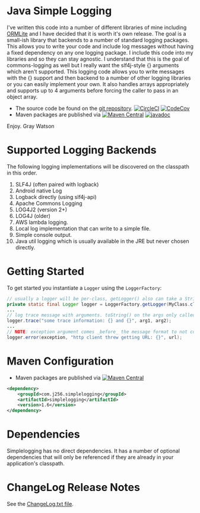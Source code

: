 Java Simple Logging
===================

I've written this code into a number of different libraries of mine including [ORMLite](https://ormlite.com/) and I
have decided that it is worth it's own release.  The goal is a small-ish library that backends to a number of standard
logging packages.  This allows you to write your code and include log messages without having a fixed dependency on any
one logging package.  I include this code into my libraries and so they can stay agnostic.  I understand that this is
the goal of commons-logging as well but I really want the slf4j-style {} arguments which aren't supported.  This logging
code allows you to write messages with the {} support and then backend to a number of other logging libraries or you
can easily implement your own.  It also handles arrays appropriately and supports up to 4 arguments before forcing the
caller to pass in an object array.

* The source code be found on the [git repository](https://github.com/j256/simplelogging).  [![CircleCI](https://circleci.com/gh/j256/simplelogging.svg?style=svg)](https://circleci.com/gh/j256/simplelogging) [![CodeCov](https://img.shields.io/codecov/c/github/j256/simplelogging.svg)](https://codecov.io/github/j256/simplelogging/)
* Maven packages are published via [![Maven Central](https://maven-badges.herokuapp.com/maven-central/com.j256.simplelogging/simplelogging/badge.svg?style=flat-square)](https://maven-badges.herokuapp.com/maven-central/com.j256.simplelogging/simplelogging/) [![javadoc](https://javadoc.io/badge2/com.j256.simplelogging/simplelogging/javadoc.svg)](https://javadoc.io/doc/com.j256.simplelogging/simplelogging)

Enjoy.  Gray Watson

# Supported Logging Backends

The following logging implementations will be discovered on the classpath in this order.

1. SLF4J (often paired with logback)
2. Android native Log
3. Logback directly (using slf4j-api)
4. Apache Commons Logging
5. LOG4J2 (version 2+)
6. LOG4J (older)
7. AWS lambda logging.
8. Local log implementation that can write to a simple file.
9. Simple console output.
10. Java util logging which is usually available in the JRE but never chosen directly. 

# Getting Started

To get started you instantiate a `Logger` using the `LoggerFactory`:
```java
// usually a logger will be per-class, getLogger() also can take a String label
private static final Logger logger = LoggerFactory.getLogger(MyClass.class);
...
// log trace message with arguments. toString() on the args only called if trace messages enabled
logger.trace("some trace information: {} and {}", arg1, arg2);
...
// NOTE: exception argument comes _before_ the message format to not confuse the arguments
logger.error(exception, "http client threw getting URL: {}", url);
```

# Maven Configuration

* Maven packages are published via [![Maven Central](https://maven-badges.herokuapp.com/maven-central/com.j256.simplelogging/simplelogging/badge.svg?style=flat-square)](https://maven-badges.herokuapp.com/maven-central/com.j256.simplelogging/simplelogging/)

``` xml
<dependency>
	<groupId>com.j256.simplelogging</groupId>
	<artifactId>simplelogging</artifactId>
	<version>1.6</version>
</dependency>
```

# Dependencies

Simplelogging has no direct dependencies.  It has a number of optional dependencies that will only be referenced if
they are already in your application's classpath.

# ChangeLog Release Notes

See the [ChangeLog.txt file](src/main/javadoc/doc-files/changelog.txt).
